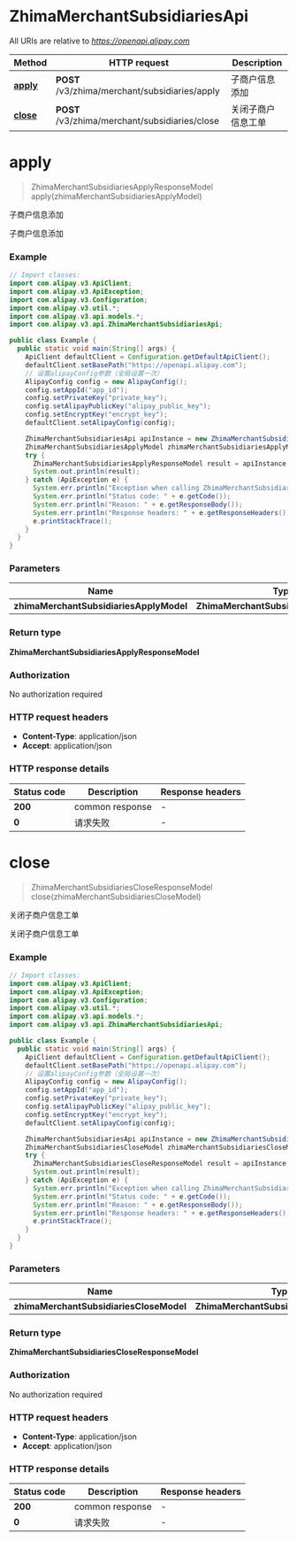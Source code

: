 # ZhimaMerchantSubsidiariesApi

All URIs are relative to *https://openapi.alipay.com*

| Method | HTTP request | Description |
|------------- | ------------- | -------------|
| [**apply**](ZhimaMerchantSubsidiariesApi.md#apply) | **POST** /v3/zhima/merchant/subsidiaries/apply | 子商户信息添加 |
| [**close**](ZhimaMerchantSubsidiariesApi.md#close) | **POST** /v3/zhima/merchant/subsidiaries/close | 关闭子商户信息工单 |


<a name="apply"></a>
# **apply**
> ZhimaMerchantSubsidiariesApplyResponseModel apply(zhimaMerchantSubsidiariesApplyModel)

子商户信息添加

子商户信息添加

### Example
```java
// Import classes:
import com.alipay.v3.ApiClient;
import com.alipay.v3.ApiException;
import com.alipay.v3.Configuration;
import com.alipay.v3.util.*;
import com.alipay.v3.api.models.*;
import com.alipay.v3.api.ZhimaMerchantSubsidiariesApi;

public class Example {
  public static void main(String[] args) {
    ApiClient defaultClient = Configuration.getDefaultApiClient();
    defaultClient.setBasePath("https://openapi.alipay.com");
    // 设置alipayConfig参数（全局设置一次）
    AlipayConfig config = new AlipayConfig();
    config.setAppId("app_id");
    config.setPrivateKey("private_key");
    config.setAlipayPublicKey("alipay_public_key");
    config.setEncryptKey("encrypt_key");
    defaultClient.setAlipayConfig(config);

    ZhimaMerchantSubsidiariesApi apiInstance = new ZhimaMerchantSubsidiariesApi(defaultClient);
    ZhimaMerchantSubsidiariesApplyModel zhimaMerchantSubsidiariesApplyModel = new ZhimaMerchantSubsidiariesApplyModel(); // ZhimaMerchantSubsidiariesApplyModel | 
    try {
      ZhimaMerchantSubsidiariesApplyResponseModel result = apiInstance.apply(zhimaMerchantSubsidiariesApplyModel);
      System.out.println(result);
    } catch (ApiException e) {
      System.err.println("Exception when calling ZhimaMerchantSubsidiariesApi#apply");
      System.err.println("Status code: " + e.getCode());
      System.err.println("Reason: " + e.getResponseBody());
      System.err.println("Response headers: " + e.getResponseHeaders());
      e.printStackTrace();
    }
  }
}
```

### Parameters

| Name | Type | Description  | Notes |
|------------- | ------------- | ------------- | -------------|
| **zhimaMerchantSubsidiariesApplyModel** | **ZhimaMerchantSubsidiariesApplyModel**|  | [optional] |

### Return type

**ZhimaMerchantSubsidiariesApplyResponseModel**

### Authorization

No authorization required

### HTTP request headers

 - **Content-Type**: application/json
 - **Accept**: application/json

### HTTP response details
| Status code | Description | Response headers |
|-------------|-------------|------------------|
| **200** | common response |  -  |
| **0** | 请求失败 |  -  |

<a name="close"></a>
# **close**
> ZhimaMerchantSubsidiariesCloseResponseModel close(zhimaMerchantSubsidiariesCloseModel)

关闭子商户信息工单

关闭子商户信息工单

### Example
```java
// Import classes:
import com.alipay.v3.ApiClient;
import com.alipay.v3.ApiException;
import com.alipay.v3.Configuration;
import com.alipay.v3.util.*;
import com.alipay.v3.api.models.*;
import com.alipay.v3.api.ZhimaMerchantSubsidiariesApi;

public class Example {
  public static void main(String[] args) {
    ApiClient defaultClient = Configuration.getDefaultApiClient();
    defaultClient.setBasePath("https://openapi.alipay.com");
    // 设置alipayConfig参数（全局设置一次）
    AlipayConfig config = new AlipayConfig();
    config.setAppId("app_id");
    config.setPrivateKey("private_key");
    config.setAlipayPublicKey("alipay_public_key");
    config.setEncryptKey("encrypt_key");
    defaultClient.setAlipayConfig(config);

    ZhimaMerchantSubsidiariesApi apiInstance = new ZhimaMerchantSubsidiariesApi(defaultClient);
    ZhimaMerchantSubsidiariesCloseModel zhimaMerchantSubsidiariesCloseModel = new ZhimaMerchantSubsidiariesCloseModel(); // ZhimaMerchantSubsidiariesCloseModel | 
    try {
      ZhimaMerchantSubsidiariesCloseResponseModel result = apiInstance.close(zhimaMerchantSubsidiariesCloseModel);
      System.out.println(result);
    } catch (ApiException e) {
      System.err.println("Exception when calling ZhimaMerchantSubsidiariesApi#close");
      System.err.println("Status code: " + e.getCode());
      System.err.println("Reason: " + e.getResponseBody());
      System.err.println("Response headers: " + e.getResponseHeaders());
      e.printStackTrace();
    }
  }
}
```

### Parameters

| Name | Type | Description  | Notes |
|------------- | ------------- | ------------- | -------------|
| **zhimaMerchantSubsidiariesCloseModel** | **ZhimaMerchantSubsidiariesCloseModel**|  | [optional] |

### Return type

**ZhimaMerchantSubsidiariesCloseResponseModel**

### Authorization

No authorization required

### HTTP request headers

 - **Content-Type**: application/json
 - **Accept**: application/json

### HTTP response details
| Status code | Description | Response headers |
|-------------|-------------|------------------|
| **200** | common response |  -  |
| **0** | 请求失败 |  -  |

